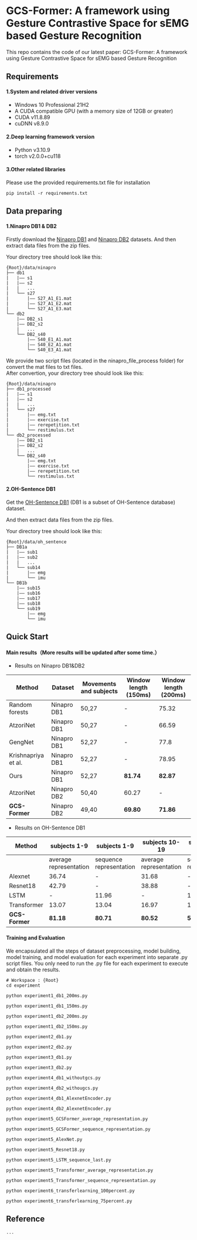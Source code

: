 # GCS-Former: A framework using Gesture Contrastive Space for sEMG based Gesture Recognition
This repo contains the code of our latest paper: GCS-Former: A framework using Gesture Contrastive Space for sEMG based Gesture Recognition



## Requirements
#### 1.System and related driver versions
- Windows 10 Professional 21H2
- A CUDA compatible GPU (with a memory size of 12GB or greater) 
- CUDA v11.8.89
- cuDNN v8.9.0

#### 2.Deep learning framework version
- Python v3.10.9
- torch v2.0.0+cu118

#### 3.Other related libraries
Please use the provided requirements.txt file for installation

```
pip install -r requirements.txt
```



## Data preparing

#### 1.Ninapro DB1 & DB2

Firstly download the [Ninapro DB1](http://ninaweb.hevs.ch/data1) and [Ninapro DB2](http://ninaweb.hevs.ch/data2) datasets. And then extract data files from the zip files.   

Your directory tree should look like this:  

```
{Root}/data/ninapro
├── db1
|   |—— s1
|   |—— s2
|   |   ...
|   └── s27
|       |—— S27_A1_E1.mat
|       |—— S27_A1_E2.mat
|       └── S27_A1_E3.mat
└── db2
    |—— DB2_s1
    |—— DB2_s2
    |   ...
    └── DB2_s40
        |—— S40_E1_A1.mat
        |—— S40_E2_A1.mat
        └── S40_E3_A1.mat
```

We provide two script files (located in the ninapro_file_process folder)  for convert the mat files to txt files.  
After convertion, your directory tree should look like this:   

```
{Root}/data/ninapro
├── db1_processed
|   |—— s1
|   |—— s2
|   |   ...
|   └── s27
|       |—— emg.txt
|		|—— exercise.txt
|       |—— rerepetition.txt
|       └── restimulus.txt
└── db2_processed
    |—— DB2_s1
    |—— DB2_s2
    |   ...
    └── DB2_s40
        |—— emg.txt
        |—— exercise.txt
        |—— rerepetition.txt
        └── restimulus.txt
```

#### 2.OH-Sentence DB1

Get the [OH-Sentence DB1](https://github.com/ZhangJiangtao-0108/OH-Sentence_Dataset) (DB1 is a subset of OH-Sentence database) dataset.   

And then extract data files from the zip files.   

Your directory tree should look like this:

```
{Root}/data/oh_sentence
├── DB1a
|   |—— sub1
|   |—— sub2
|   |   ...
|   └── sub14
|       |—— emg
|       └── imu
└── DB1b
    |—— sub15
    |—— sub16
    |—— sub17
    |—— sub18
    └── sub19
        |—— emg
        └── imu
```



## Quick Start

#### Main results（More results will be updated after some time.）

- Results on Ninapro DB1&DB2

| Method              | Dataset     | Movements and subjects | Window length (150ms) | Window length (200ms) |
| ------------------- | ----------- | ---------------------- | --------------------- | --------------------- |
| Random forests      | Ninapro DB1 | 50,27                  | -                     | 75.32                 |
| AtzoriNet           | Ninapro DB1 | 50,27                  | -                     | 66.59                 |
| GengNet             | Ninapro DB1 | 52,27                  | -                     | 77.8                  |
| Krishnapriya et al. | Ninapro DB1 | 52,27                  | -                     | 78.95                 |
| Ours                | Ninapro DB1 | 52,27                  | **81.74**             | **82.87**             |
| AtzoriNet           | Ninapro DB2 | 50,40                  | 60.27                 | -                     |
| **GCS-Former**      | Ninapro DB2 | 49,40                  | **69.80**             | **71.86**             |

- Results on OH-Sentence DB1

| Method         | subjects 1-9           | subjects 1-9            | subjects 10-19         | subjects 10-19          | all subjects           | all subjects            |
| -------------- | ---------------------- | ----------------------- | ---------------------- | ----------------------- | ---------------------- | ----------------------- |
|                | average representation | sequence representation | average representation | sequence representation | average representation | sequence representation |
| Alexnet        | 36.74                  | -                       | 31.68                  | -                       | 34.08                  | -                       |
| Resnet18       | 42.79                  | -                       | 38.88                  | -                       | 40.73                  | -                       |
| LSTM           | -                      | 11.96                   | -                      | 14.52                   | -                      | 13.31                   |
| Transformer    | 13.07                  | 13.04                   | 16.97                  | 16.47                   | 14.86                  | 14.85                   |
| **GCS-Former** | **81.18**              | **80.71**               | **80.52**              | **58.78**               | **80.94**              | **69.08**               |




#### Training and Evaluation

We encapsulated all the steps of dataset preprocessing, model building, model training, and model evaluation for each experiment into separate .py script files. You only need to run the .py file for each experiment to execute and obtain the results.

```
# Workspace : {Root}
cd experiment
```

```
python experiment1_db1_200ms.py

python experiment1_db1_150ms.py

python experiment1_db2_200ms.py

python experiment1_db2_150ms.py

python experiment2_db1.py

python experiment2_db2.py

python experiment3_db1.py

python experiment3_db2.py

python experiment4_db1_withoutgcs.py

python experiment4_db2_withougcs.py

python experiment4_db1_AlexnetEncoder.py

python experiment4_db2_AlexnetEncoder.py

python experiment5_GCSFormer_average_representation.py

python experiment5_GCSFormer_sequence_representation.py

python experiment5_AlexNet.py

python experiment5_Resnet18.py

python experiment5_LSTM_sequence_last.py

python experiment5_Transformer_average_representation.py

python experiment5_Transformer_sequence_representation.py

python experiment6_transferlearning_100percent.py

python experiment6_transferlearning_75percent.py
```



## Reference
```
...
```
